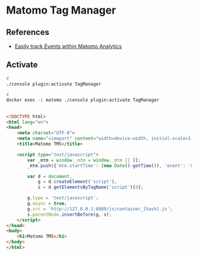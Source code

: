 # Matomo Tag Manager

## References

- [Easily track Events within Matomo Analytics](https://matomo.org/blog/2019/06/easily-track-events-within-matomo-analytics-thanks-to-matomo-tag-manager/)

## Activate

```sh
#
./console plugin:activate TagManager

#
docker exec -i matomo ./console plugin:activate TagManager
```

##

```html
<!DOCTYPE html>
<html lang="en">
<head>
    <meta charset="UTF-8">
    <meta name="viewport" content="width=device-width, initial-scale=1.0">
    <title>Matomo TMS</title>

    <script type="text/javascript">
        var _mtm = window._mtm = window._mtm || [];
        _mtm.push({'mtm.startTime': (new Date().getTime()), 'event': 'mtm.Start'});

        var d = document,
            g = d.createElement('script'),
            s = d.getElementsByTagName('script')[0];

        g.type = 'text/javascript';
        g.async = true;
        g.src = 'http://127.0.0.1:8080/js/container_[hash].js';
        s.parentNode.insertBefore(g, s);
    </script>
</head>
<body>
    <h1>Matomo TMS</h1>
</body>
</html>
```

<!-- ```html
<!DOCTYPE html>
<html lang="en">
<head>
    <meta charset="UTF-8">
    <meta name="viewport" content="width=device-width, initial-scale=1.0">
    <title>Matomo</title>
</head>
<body>
    <h1>Matomo</h1>

    <script type="text/javascript">
        var _paq = window._paq = window._paq || [];
        _paq.push(['trackPageView']);
        _paq.push(['enableLinkTracking']);

        (function() {
            var u = "//127.0.0.1:8080/";
            _paq.push(['setTrackerUrl', u + 'matomo.php']);
            _paq.push(['setSiteId', '1']);

            var d = document,
            g = d.createElement('script'),
            s = d.getElementsByTagName('script')[0];

            g.type = 'text/javascript';
            g.async = true;
            g.src = u+'matomo.js';
            s.parentNode.insertBefore(g, s);
        })();
    </script>
</body>
</html>
``` -->
